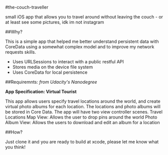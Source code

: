 #the-couch-traveller

small iOS app that allows you to travel around without leaving the couch - or at least see some pictures, idk im not instagram

##Why?

This is a simple app that helped me better understand persistent data with CoreData using a somewhat complex model and to improve my network requests skills.

* Uses URLSessions to interact with a public restful API
* Stores media on the device file system
* Uses CoreData for local persistence

##Requiremnts:
*from Udacity's Nanodegree*

**App Specification: Virtual Tourist**

This app allows users specify travel locations around the world, and create virtual photo albums for each location. 
The locations and photo albums will be stored in Core Data.
The app will have two view controller scenes.
Travel Locations Map View: Allows the user to drop pins around the world
Photo Album View: Allows the users to download and edit an album for a location

##How?

Just clone it and you are ready to build at xcode, please let me know what you think!


